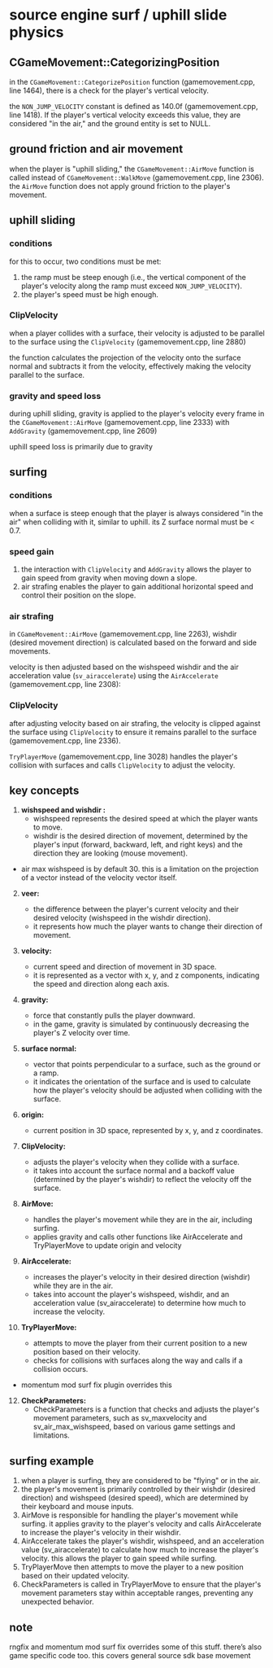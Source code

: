 # source engine surf / uphill slide physics

## CGameMovement::CategorizingPosition
in the `CGameMovement::CategorizePosition` function (gamemovement.cpp, line 1464), there is a check for the player's vertical velocity.

the `NON_JUMP_VELOCITY` constant is defined as 140.0f (gamemovement.cpp, line 1418). If the player's vertical velocity exceeds this value, they are considered "in the air," and the ground entity is set to NULL.

## ground friction and air movement 
when the player is "uphill sliding," the `CGameMovement::AirMove` function is called instead of `CGameMovement::WalkMove` (gamemovement.cpp, line 2306). the `AirMove` function does not apply ground friction to the player's movement.

## uphill sliding
### conditions
for this to occur, two conditions must be met:
1. the ramp must be steep enough (i.e., the vertical component of the player's velocity along the ramp must exceed `NON_JUMP_VELOCITY`).
2. the player's speed must be high enough.

### ClipVelocity
when a player collides with a surface, their velocity is adjusted to be parallel to the surface using the `ClipVelocity` (gamemovement.cpp, line 2880)

the function calculates the projection of the velocity onto the surface normal and subtracts it from the velocity, effectively making the velocity parallel to the surface.

### gravity and speed loss
during uphill sliding, gravity is applied to the player's velocity every frame in the `CGameMovement::AirMove` (gamemovement.cpp, line 2333) with `AddGravity` (gamemovement.cpp, line 2609)

uphill speed loss is primarily due to gravity

## surfing
### conditions
when a surface is steep enough that the player is always considered "in the air" when colliding with it, similar to uphill. its Z surface normal must be < 0.7.

### speed gain
1. the interaction with `ClipVelocity` and `AddGravity` allows the player to gain speed from gravity when moving down a slope.
2. air strafing enables the player to gain additional horizontal speed and control their position on the slope.

### air strafing 
in `CGameMovement::AirMove` (gamemovement.cpp, line 2263), wishdir (desired movement direction) is calculated based on the forward and side movements.

velocity is then adjusted based on the wishspeed wishdir and the air acceleration value (`sv_airaccelerate`) using the `AirAccelerate` (gamemovement.cpp, line 2308):

### ClipVelocity
after adjusting velocity based on air strafing, the velocity is clipped against the surface using `ClipVelocity` to ensure it remains parallel to the surface (gamemovement.cpp, line 2336).

`TryPlayerMove` (gamemovement.cpp, line 3028) handles the player's collision with surfaces and calls `ClipVelocity` to adjust the velocity.

## key concepts 
1. **wishspeed and wishdir :**
   - wishspeed represents the desired speed at which the player wants to move.
   - wishdir is the desired direction of movement, determined by the player's input (forward, backward, left, and right keys) and the direction they are looking (mouse movement).
- air max wishspeed is by default 30. this is a limitation on the projection of a vector instead of the velocity vector itself.

2. **veer:**
   -  the difference between the player's current velocity and their desired velocity (wishspeed in the wishdir direction).
   - it represents how much the player wants to change their direction of movement.

3. **velocity:**
   - current speed and direction of movement in 3D space.
   - it is represented as a vector with x, y, and z components, indicating the speed and direction along each axis.

4. **gravity:**
   - force that constantly pulls the player downward.
   - in the game, gravity is simulated by continuously decreasing the player's Z velocity over time.

5. **surface normal:**
   - vector that points perpendicular to a surface, such as the ground or a ramp.
   - it indicates the orientation of the surface and is used to calculate how the player's velocity should be adjusted when colliding with the surface.

6. **origin:**
   - current position in 3D space, represented by x, y, and z coordinates.

8. **ClipVelocity:**
   - adjusts the player's velocity when they collide with a surface.
   - it takes into account the surface normal and a backoff value (determined by the player's wishdir) to reflect the velocity off the surface.

9. **AirMove:**
   - handles the player's movement while they are in the air, including surfing.
   - applies gravity and calls other functions like AirAccelerate and TryPlayerMove to update origin and velocity

10. **AirAccelerate:**
    - increases the player's velocity in their desired direction (wishdir) while they are in the air.
    - takes into account the player's wishspeed, wishdir, and an acceleration value (sv_airaccelerate) to determine how much to increase the velocity.

11. **TryPlayerMove:**
    - attempts to move the player from their current position to a new position based on their velocity.
    - checks for collisions with surfaces along the way and calls if a collision occurs.
- momentum mod surf fix plugin overrides this

12. **CheckParameters:**
    - CheckParameters is a function that checks and adjusts the player's movement parameters, such as sv_maxvelocity and sv_air_max_wishspeed, based on various game settings and limitations.

## surfing example 
1. when a player is surfing, they are considered to be "flying" or in the air.
2. the player's movement is primarily controlled by their wishdir (desired direction) and wishspeed (desired speed), which are determined by their keyboard and mouse inputs.
3. AirMove is responsible for handling the player's movement while surfing. it applies gravity to the player's velocity and calls AirAccelerate to increase the player's velocity in their wishdir.
4. AirAccelerate takes the player's wishdir, wishspeed, and an acceleration value (sv_airaccelerate) to calculate how much to increase the player's velocity. this allows the player to gain speed while surfing.
5. TryPlayerMove then attempts to move the player to a new position based on their updated velocity. 
6. CheckParameters is called in TryPlayerMove to ensure that the player's movement parameters stay within acceptable ranges, preventing any unexpected behavior.​​​​​​​​​​​​​​​​

## note
rngfix and momentum mod surf fix overrides some of this stuff. there’s also game specific code too. this covers general source sdk base movement
